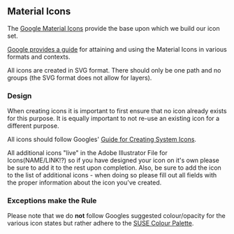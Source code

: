 ## Material Icons

The [Google Material Icons](https://material.io/icons/) provide the base upon which we build our icon set. 

[Google provides a guide](http://google.github.io/material-design-icons/) for attaining and using the Material Icons in various formats and contexts.

All icons are created in SVG format. There should only be one path and no groups (the SVG format does not allow for layers).


### Design

When creating icons it is important to first ensure that no icon already exists for this purpose. It is equally important to not re-use an existing icon for a different purpose.

All icons should follow Googles' [Guide for Creating System Icons](https://material.io/guidelines/style/icons.html#icons-system-icons).

All additional icons "live" in the Adobe Illustrator File for Icons(NAME/LINK!?) so if you have designed your icon on it's own please be sure to add it to the rest upon completion. Also, be sure to add the icon to the list of additional icons - when doing so please fill out all fields with the proper information about the icon you've created.

### Exceptions make the Rule

Please note that we do **not** follow Googles suggested colour/opacity for the various icon states but rather adhere to the [SUSE Colour Palette](LINK_NEEDED).




